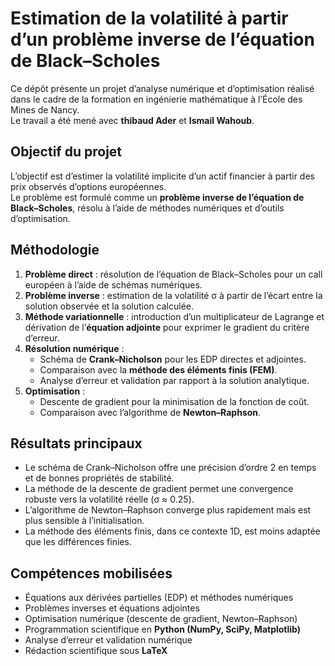 # Estimation de la volatilité à partir d’un problème inverse de l’équation de Black–Scholes

Ce dépôt présente un projet d’analyse numérique et d’optimisation réalisé dans le cadre de la formation en ingénierie mathématique à l’École des Mines de Nancy.  
Le travail a été mené avec **thibaud Ader** et **Ismail Wahoub**.

## Objectif du projet
L’objectif est d’estimer la volatilité implicite d’un actif financier à partir des prix observés d’options européennes.  
Le problème est formulé comme un **problème inverse de l’équation de Black–Scholes**, résolu à l’aide de méthodes numériques et d’outils d’optimisation.

## Méthodologie
1. **Problème direct** : résolution de l’équation de Black–Scholes pour un call européen à l’aide de schémas numériques.  
2. **Problème inverse** : estimation de la volatilité σ à partir de l’écart entre la solution observée et la solution calculée.  
3. **Méthode variationnelle** : introduction d’un multiplicateur de Lagrange et dérivation de l’**équation adjointe** pour exprimer le gradient du critère d’erreur.  
4. **Résolution numérique** :
   - Schéma de **Crank–Nicholson** pour les EDP directes et adjointes.  
   - Comparaison avec la **méthode des éléments finis (FEM)**.  
   - Analyse d’erreur et validation par rapport à la solution analytique.  
5. **Optimisation** :
   - Descente de gradient pour la minimisation de la fonction de coût.  
   - Comparaison avec l’algorithme de **Newton–Raphson**.

## Résultats principaux
- Le schéma de Crank–Nicholson offre une précision d’ordre 2 en temps et de bonnes propriétés de stabilité.  
- La méthode de la descente de gradient permet une convergence robuste vers la volatilité réelle (σ ≈ 0.25).  
- L’algorithme de Newton–Raphson converge plus rapidement mais est plus sensible à l’initialisation.  
- La méthode des éléments finis, dans ce contexte 1D, est moins adaptée que les différences finies.

## Compétences mobilisées
- Équations aux dérivées partielles (EDP) et méthodes numériques  
- Problèmes inverses et équations adjointes  
- Optimisation numérique (descente de gradient, Newton–Raphson)  
- Programmation scientifique en **Python (NumPy, SciPy, Matplotlib)**  
- Analyse d’erreur et validation numérique  
- Rédaction scientifique sous **LaTeX**
